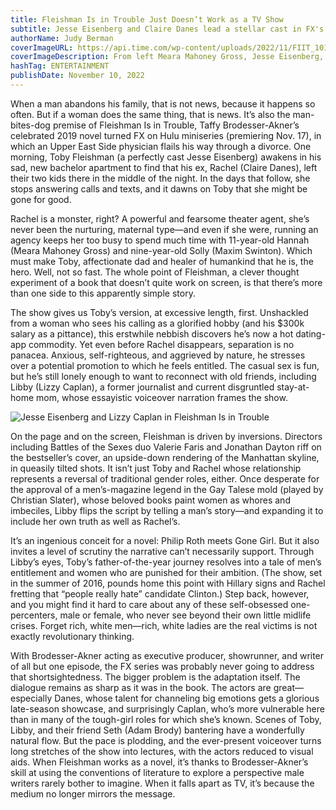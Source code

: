 ```yaml
---
title: Fleishman Is in Trouble Just Doesn’t Work as a TV Show
subtitle: Jesse Eisenberg and Claire Danes lead a stellar cast in FX's flawed adaptation of the celebrated novel
authorName: Judy Berman
coverImageURL: https://api.time.com/wp-content/uploads/2022/11/FIIT_101-1262r.jpg?quality=85&w=1100
coverImageDescription: From left Meara Mahoney Gross, Jesse Eisenberg, and Maxim Swinton in Fleishman Is in Trouble
hashTag: ENTERTAINMENT
publishDate: November 10, 2022
---
```


When a man abandons his family, that is not news, because it happens so often. But if a woman does the same thing, that is news. It’s also the man-bites-dog premise of Fleishman Is in Trouble, Taffy Brodesser-Akner’s celebrated 2019 novel turned FX on Hulu miniseries (premiering Nov. 17), in which an Upper East Side physician flails his way through a divorce. One morning, Toby Fleishman (a perfectly cast Jesse Eisenberg) awakens in his sad, new bachelor apartment to find that his ex, Rachel (Claire Danes), left their two kids there in the middle of the night. In the days that follow, she stops answering calls and texts, and it dawns on Toby that she might be gone for good.

Rachel is a monster, right? A powerful and fearsome theater agent, she’s never been the nurturing, maternal type—and even if she were, running an agency keeps her too busy to spend much time with 11-year-old Hannah (Meara Mahoney Gross) and nine-year-old Solly (Maxim Swinton). Which must make Toby, affectionate dad and healer of humankind that he is, the hero. Well, not so fast. The whole point of Fleishman, a clever thought experiment of a book that doesn’t quite work on screen, is that there’s more than one side to this apparently simple story.

The show gives us Toby’s version, at excessive length, first. Unshackled from a woman who sees his calling as a glorified hobby (and his $300k salary as a pittance), this erstwhile nebbish discovers he’s now a hot dating-app commodity. Yet even before Rachel disappears, separation is no panacea. Anxious, self-righteous, and aggrieved by nature, he stresses over a potential promotion to which he feels entitled. The casual sex is fun, but he’s still lonely enough to want to reconnect with old friends, including Libby (Lizzy Caplan), a former journalist and current disgruntled stay-at-home mom, whose essayistic voiceover narration frames the show.

![Jesse Eisenberg and Lizzy Caplan in Fleishman Is in Trouble](https://api.time.com/wp-content/uploads/2022/11/FIIT_101_00449r.jpg?w=560&w=560)

On the page and on the screen, Fleishman is driven by inversions. Directors including Battles of the Sexes duo Valerie Faris and Jonathan Dayton riff on the bestseller’s cover, an upside-down rendering of the Manhattan skyline, in queasily tilted shots. It isn’t just Toby and Rachel whose relationship represents a reversal of traditional gender roles, either. Once desperate for the approval of a men’s-magazine legend in the Gay Talese mold (played by Christian Slater), whose beloved books paint women as whores and imbeciles, Libby flips the script by telling a man’s story—and expanding it to include her own truth as well as Rachel’s.

It’s an ingenious conceit for a novel: Philip Roth meets Gone Girl. But it also invites a level of scrutiny the narrative can’t necessarily support. Through Libby’s eyes, Toby’s father-of-the-year journey resolves into a tale of men’s entitlement and women who are punished for their ambition. (The show, set in the summer of 2016, pounds home this point with Hillary signs and Rachel fretting that “people really hate” candidate Clinton.) Step back, however, and you might find it hard to care about any of these self-obsessed one-percenters, male or female, who never see beyond their own little midlife crises. Forget rich, white men—rich, white ladies are the real victims is not exactly revolutionary thinking.

With Brodesser-Akner acting as executive producer, showrunner, and writer of all but one episode, the FX series was probably never going to address that shortsightedness. The bigger problem is the adaptation itself. The dialogue remains as sharp as it was in the book. The actors are great—especially Danes, whose talent for channeling big emotions gets a glorious late-season showcase, and surprisingly Caplan, who’s more vulnerable here than in many of the tough-girl roles for which she’s known. Scenes of Toby, Libby, and their friend Seth (Adam Brody) bantering have a wonderfully natural flow. But the pace is plodding, and the ever-present voiceover turns long stretches of the show into lectures, with the actors reduced to visual aids. When Fleishman works as a novel, it’s thanks to Brodesser-Akner’s skill at using the conventions of literature to explore a perspective male writers rarely bother to imagine. When it falls apart as TV, it’s because the medium no longer mirrors the message.

